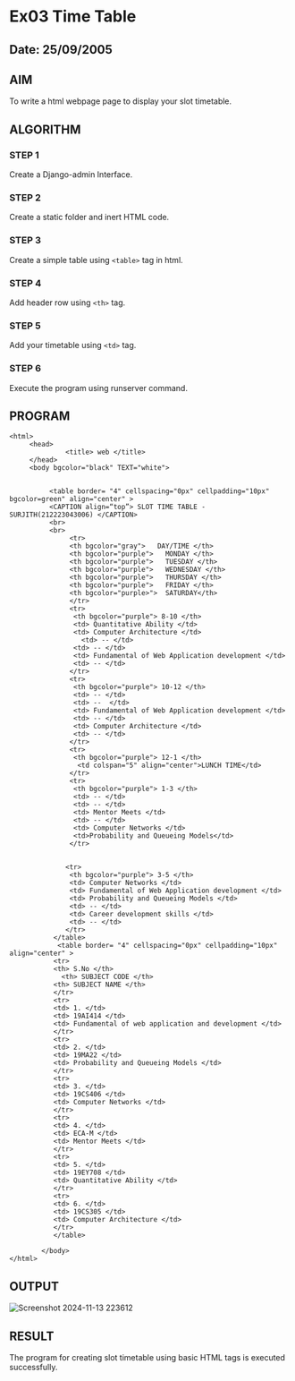 # Ex03 Time Table
## Date: 25/09/2005

## AIM
To write a html webpage page to display your slot timetable.

## ALGORITHM
### STEP 1
Create a Django-admin Interface.

### STEP 2
Create a static folder and inert HTML code.

### STEP 3
Create a simple table using ```<table>``` tag in html.

### STEP 4
Add header row using ```<th>``` tag.

### STEP 5
Add your timetable using ```<td>``` tag.

### STEP 6
Execute the program using runserver command.

## PROGRAM
```
<html>
     <head>
              <title> web </title>
     </head>
     <body bgcolor="black" TEXT="white">

          
          <table border= "4" cellspacing="0px" cellpadding="10px" bgcolor=green" align="center" >
          <CAPTION align=“top”> SLOT TIME TABLE - SURJITH(212223043006) </CAPTION>
          <br>
          <br>
               <tr> 
               <th bgcolor="gray">   DAY/TIME </th>
               <th bgcolor="purple">   MONDAY </th>
               <th bgcolor="purple">   TUESDAY </th>
               <th bgcolor="purple">   WEDNESDAY </th>
               <th bgcolor="purple">   THURSDAY </th>
               <th bgcolor="purple">   FRIDAY </th>
               <th bgcolor="purple>">  SATURDAY</th>
               </tr>
               <tr>
                <th bgcolor="purple"> 8-10 </th>
                <td> Quantitative Ability </td>
                <td> Computer Architecture </td>
                  <td> -- </td>
                <td> -- </td>
                <td> Fundamental of Web Application development </td>
                <td> -- </td>
               </tr>
               <tr>
                <th bgcolor="purple"> 10-12 </th>
                <td> -- </td>
                <td> --  </td>
                <td> Fundamental of Web Application development </td>
                <td> -- </td>
                <td> Computer Architecture </td>
                <td> -- </td>
               </tr>
               <tr>
                <th bgcolor="purple"> 12-1 </th>
                 <td colspan="5" align="center">LUNCH TIME</td>
               </tr>
               <tr>
                <th bgcolor="purple"> 1-3 </th>
                <td> -- </td>
                <td> -- </td>
                <td> Mentor Meets </td>
                <td> -- </td>
                <td> Computer Networks </td>
                <td>Probability and Queueing Models</td>
               </tr>
               
              
              <tr>
               <th bgcolor="purple"> 3-5 </th>
               <td> Computer Networks </td>
               <td> Fundamental of Web Application development </td>
               <td> Probability and Queueing Models </td> 
               <td> -- </td> 
               <td> Career development skills </td>
               <td> -- </td>
              </tr>
           </table>
            <table border= "4" cellspacing="0px" cellpadding="10px"  align="center" >
           <tr>
           <th> S.No </th>
             <th> SUBJECT CODE </th>
           <th> SUBJECT NAME </th>
           </tr>
           <tr> 
           <td> 1. </td>
           <td> 19AI414 </td>
           <td> Fundamental of web application and development </td>
           </tr>
           <tr>
           <td> 2. </td>
           <td> 19MA22 </td>
           <td> Probability and Queueing Models </td>
           </tr>
           <tr>
           <td> 3. </td>
           <td> 19CS406 </td> 
           <td> Computer Networks </td>
           </tr>
           <tr>
           <td> 4. </td>
           <td> ECA-M </td>
           <td> Mentor Meets </td>
           </tr>
           <tr>
           <td> 5. </td>
           <td> 19EY708 </td>
           <td> Quantitative Ability </td>
           </tr>
           <tr>
           <td> 6. </td>
           <td> 19CS305 </td>
           <td> Computer Architecture </td>
           </tr>
           </table>
              
        </body>
</html>
```


## OUTPUT

![Screenshot 2024-11-13 223612](https://github.com/user-attachments/assets/a08b03f2-2e46-4688-9dcf-ca3b6cf56631)


## RESULT
The program for creating slot timetable using basic HTML tags is executed successfully.

